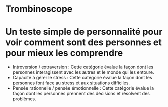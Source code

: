 ﻿# Trombinoscope

 
# Un teste simple de personnalité pour voir comment sont des personnes et pour mieux les comprendre

*  Introversion / extraversion : Cette catégorie évalue la façon dont les personnes interagissent avec les autres et le monde qui les entoure.
*  Capacité à gérer le stress : Cette catégorie évalue la façon dont les personnes font face au stress et aux situations difficiles.
*  Pensée rationnelle / pensée émotionnelle : Cette catégorie évalue la façon dont les personnes prennent des décisions et résolvent des problèmes.
